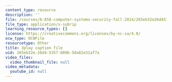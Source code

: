 ```yaml
---
content_type: resource
description: ''
file: /courses/6-858-computer-systems-security-fall-2014/265eb32e26d45357889b58a82e31af7a_I0Psvvky-44.vtt
file_type: application/x-subrip
learning_resource_types: []
license: https://creativecommons.org/licenses/by-nc-sa/4.0/
ocw_type: OCWFile
resourcetype: Other
title: 3play caption file
uid: 265eb32e-26d4-5357-889b-58a82e31af7a
video_files:
  video_thumbnail_file: null
video_metadata:
  youtube_id: null
---
```

